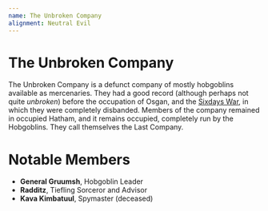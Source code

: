 ```yaml
---
name: The Unbroken Company
alignment: Neutral Evil
---
```


# The Unbroken Company
The Unbroken Company is a defunct company of mostly hobgoblins available as mercenaries.  They had a good record (although perhaps not quite *unbroken*) before the occupation of Osgan, and the [Sixdays War](../history/the_sixdays_war.md), in which they were completely disbanded.  Members of the company remained in occupied Hatham, and it remains occupied, completely run by the Hobgoblins.  They call themselves the Last Company.

# Notable Members
* **General Gruumsh**, Hobgoblin Leader
* **Radditz**, Tiefling Sorceror and Advisor
* **Kava Kimbatuul**, Spymaster (deceased)